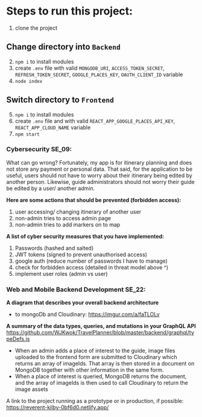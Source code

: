 # Steps to run this project:

1. clone the project

## Change directory into `Backend`

2. `npm i` to install modules
3. create `.env` file with valid `MONGODB_URI`, `ACCESS_TOKEN_SECRET`, `REFRESH_TOKEN_SECRET`, `GOOGLE_PLACES_KEY`, `OAUTH_CLIENT_ID` variable
4. `node index`

## Switch directory to `Frontend`

5. `npm i` to install modules
6. create `.env` file and with valid `REACT_APP_GOOGLE_PLACES_API_KEY`, `REACT_APP_CLOUD_NAME` variable
7. `npm start`

### Cybersecurity SE_09:
What can go wrong?
Fortunately, my app is for itinerary planning and does not store any payment or personal data. That said, for the application to be useful, users should not have to worry about their itinerary being edited by another person. Likewise, guide administrators should not worry their guide be edited by a user/ another admin.

**Here are some actions that should be prevented (forbidden access):**
1. user accessing/ changing itinerary of another user
2. non-admin tries to access admin page
3. non-admin tries to add markers on to map

**A list of cyber security measures that you have implemented:**
1. Passwords (hashed and salted)
2. JWT tokens (signed to prevent unauthorised access)
3. google auth (reduce number of passwords I have to manage)
4. check for forbidden access (detailed in threat model above ^)
5. implement user roles (admin vs user)

### Web and Mobile Backend Development SE_22:
**A diagram that describes your overall backend architecture**
- to mongoDb and Cloudinary: https://imgur.com/a/faTLOLv

**A summary of the data types, queries, and mutations in your GraphQL API**
https://github.com/WJKwok/TravelPlanner/blob/master/backend/graphql/typeDefs.js
- When an admin adds a place of interest to the guide, image files uploaded to the frontend form are submitted to Cloudinary which returns an array of imageIds. That array is then stored in a document on MongoDB together with other information in the same form. 
- When a place of interest is queried, MongoDB returns the document, and the array of imageIds is then used to call Cloudinary to return the image assets

A link to the project running as a prototype or in production, if possible: https://reverent-kilby-0bf6d0.netlify.app/
